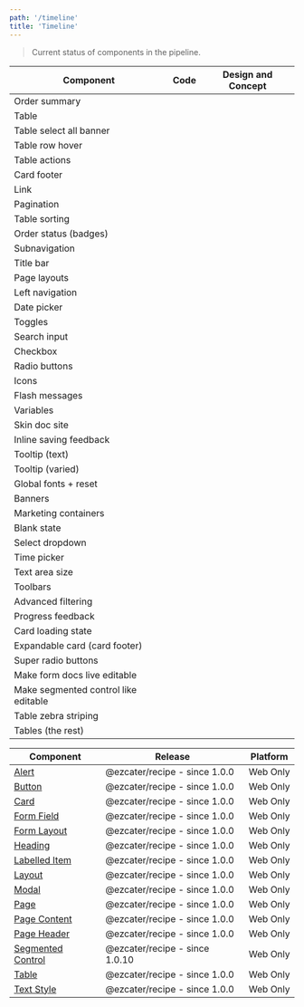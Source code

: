 ```yaml
---
path: '/timeline'
title: 'Timeline'
---
```


> Current status of components in the pipeline.

| Component                            | Code                                                                                               | Design and Concept                                                                                 |
| ------------------------------------ | -------------------------------------------------------------------------------------------------- | -------------------------------------------------------------------------------------------------- |
| Order summary                        | <TimelineStatus type="active" link="https://github.com/ezcater/recipe/issues/56"></TimelineStatus> | <TimelineStatus type="active" link="https://github.com/ezcater/recipe/issues/56"></TimelineStatus> |
| Table                                | <TimelineStatus type="pending"></TimelineStatus>                                                   | <TimelineStatus type="pending"></TimelineStatus>                                                   |
| Table select all banner              | <TimelineStatus type="pending"></TimelineStatus>                                                   | <TimelineStatus type="pending"></TimelineStatus>                                                   |
| Table row hover                      | <TimelineStatus type="pending"></TimelineStatus>                                                   | <TimelineStatus type="pending"></TimelineStatus>                                                   |
| Table actions                        | <TimelineStatus type="pending"></TimelineStatus>                                                   | <TimelineStatus type="pending"></TimelineStatus>                                                   |
| Card footer                          | <TimelineStatus type="pending"></TimelineStatus>                                                   | <TimelineStatus type="pending"></TimelineStatus>                                                   |
| Link                                 | <TimelineStatus type="pending"></TimelineStatus>                                                   | <TimelineStatus type="pending"></TimelineStatus>                                                   |
| Pagination                           | <TimelineStatus type="pending"></TimelineStatus>                                                   | <TimelineStatus type="pending"></TimelineStatus>                                                   |
| Table sorting                        | <TimelineStatus type="pending"></TimelineStatus>                                                   | <TimelineStatus type="pending"></TimelineStatus>                                                   |
| Order status (badges)                | <TimelineStatus type="pending"></TimelineStatus>                                                   | <TimelineStatus type="pending"></TimelineStatus>                                                   |
| Subnavigation                        | <TimelineStatus type="pending"></TimelineStatus>                                                   | <TimelineStatus type="pending"></TimelineStatus>                                                   |
| Title bar                            | <TimelineStatus type="pending"></TimelineStatus>                                                   | <TimelineStatus type="pending"></TimelineStatus>                                                   |
| Page layouts                         | <TimelineStatus type="pending"></TimelineStatus>                                                   | <TimelineStatus type="pending"></TimelineStatus>                                                   |
| Left navigation                      | <TimelineStatus type="pending"></TimelineStatus>                                                   | <TimelineStatus type="pending"></TimelineStatus>                                                   |
| Date picker                          | <TimelineStatus type="pending"></TimelineStatus>                                                   | <TimelineStatus type="pending"></TimelineStatus>                                                   |
| Toggles                              | <TimelineStatus type="pending"></TimelineStatus>                                                   | <TimelineStatus type="pending"></TimelineStatus>                                                   |
| Search input                         | <TimelineStatus type="pending"></TimelineStatus>                                                   | <TimelineStatus type="pending"></TimelineStatus>                                                   |
| Checkbox                             | <TimelineStatus type="pending"></TimelineStatus>                                                   | <TimelineStatus type="pending"></TimelineStatus>                                                   |
| Radio buttons                        | <TimelineStatus type="pending"></TimelineStatus>                                                   | <TimelineStatus type="pending"></TimelineStatus>                                                   |
| Icons                                | <TimelineStatus type="pending"></TimelineStatus>                                                   | <TimelineStatus type="pending"></TimelineStatus>                                                   |
| Flash messages                       | <TimelineStatus type="pending"></TimelineStatus>                                                   | <TimelineStatus type="pending"></TimelineStatus>                                                   |
| Variables                            | <TimelineStatus type="pending"></TimelineStatus>                                                   | <TimelineStatus type="pending"></TimelineStatus>                                                   |
| Skin doc site                        | <TimelineStatus type="pending"></TimelineStatus>                                                   | <TimelineStatus type="pending"></TimelineStatus>                                                   |
| Inline saving feedback               | <TimelineStatus type="pending"></TimelineStatus>                                                   | <TimelineStatus type="pending"></TimelineStatus>                                                   |
| Tooltip (text)                       | <TimelineStatus type="pending"></TimelineStatus>                                                   | <TimelineStatus type="pending"></TimelineStatus>                                                   |
| Tooltip (varied)                     | <TimelineStatus type="pending"></TimelineStatus>                                                   | <TimelineStatus type="pending"></TimelineStatus>                                                   |
| Global fonts + reset                 | <TimelineStatus type="pending"></TimelineStatus>                                                   | <TimelineStatus type="pending"></TimelineStatus>                                                   |
| Banners                              | <TimelineStatus type="pending"></TimelineStatus>                                                   | <TimelineStatus type="pending"></TimelineStatus>                                                   |
| Marketing containers                 | <TimelineStatus type="pending"></TimelineStatus>                                                   | <TimelineStatus type="pending"></TimelineStatus>                                                   |
| Blank state                          | <TimelineStatus type="pending"></TimelineStatus>                                                   | <TimelineStatus type="pending"></TimelineStatus>                                                   |
| Select dropdown                      | <TimelineStatus type="pending"></TimelineStatus>                                                   | <TimelineStatus type="pending"></TimelineStatus>                                                   |
| Time picker                          | <TimelineStatus type="pending"></TimelineStatus>                                                   | <TimelineStatus type="pending"></TimelineStatus>                                                   |
| Text area size                       | <TimelineStatus type="pending"></TimelineStatus>                                                   | <TimelineStatus type="pending"></TimelineStatus>                                                   |
| Toolbars                             | <TimelineStatus type="pending"></TimelineStatus>                                                   | <TimelineStatus type="pending"></TimelineStatus>                                                   |
| Advanced filtering                   | <TimelineStatus type="pending"></TimelineStatus>                                                   | <TimelineStatus type="pending"></TimelineStatus>                                                   |
| Progress feedback                    | <TimelineStatus type="pending"></TimelineStatus>                                                   | <TimelineStatus type="pending"></TimelineStatus>                                                   |
| Card loading state                   | <TimelineStatus type="pending"></TimelineStatus>                                                   | <TimelineStatus type="pending"></TimelineStatus>                                                   |
| Expandable card (card footer)        | <TimelineStatus type="pending"></TimelineStatus>                                                   | <TimelineStatus type="pending"></TimelineStatus>                                                   |
| Super radio buttons                  | <TimelineStatus type="pending"></TimelineStatus>                                                   | <TimelineStatus type="pending"></TimelineStatus>                                                   |
| Make form docs live editable         | <TimelineStatus type="pending"></TimelineStatus>                                                   | <TimelineStatus type="pending"></TimelineStatus>                                                   |
| Make segmented control like editable | <TimelineStatus type="pending"></TimelineStatus>                                                   | <TimelineStatus type="pending"></TimelineStatus>                                                   |
| Table zebra striping                 | <TimelineStatus type="pending"></TimelineStatus>                                                   | <TimelineStatus type="pending"></TimelineStatus>                                                   |
| Tables (the rest)                    | <TimelineStatus type="unknown"></TimelineStatus>                                                   | <TimelineStatus type="unknown"></TimelineStatus>                                                   |

| Component                                             | Release                       | Platform |
| ----------------------------------------------------- | ----------------------------- | -------- |
| [Alert](/components/ez-alert)                         | @ezcater/recipe - since 1.0.0 | Web Only |
| [Button](/components/ez-button)                       | @ezcater/recipe - since 1.0.0 | Web Only |
| [Card](/components/ez-card)                           | @ezcater/recipe - since 1.0.0 | Web Only |
| [Form Field](/components/ez-field)                    | @ezcater/recipe - since 1.0.0 | Web Only |
| [Form Layout](/components/ez-form-layout)             | @ezcater/recipe - since 1.0.0 | Web Only |
| [Heading](/components/ez-heading)                     | @ezcater/recipe - since 1.0.0 | Web Only |
| [Labelled Item](/components/ez-labelled-item)         | @ezcater/recipe - since 1.0.0 | Web Only |
| [Layout](/components/ez-layout)                       | @ezcater/recipe - since 1.0.0 | Web Only |
| [Modal](/components/ez-modal)                         | @ezcater/recipe - since 1.0.0 | Web Only |
| [Page](/components/ez-page)                           | @ezcater/recipe - since 1.0.0 | Web Only |
| [Page Content](/components/ez-page-content)           | @ezcater/recipe - since 1.0.0 | Web Only |
| [Page Header](/components/ez-page-header)             | @ezcater/recipe - since 1.0.0 | Web Only |
| [Segmented Control](/components/ez-segmented-control) | @ezcater/recipe - since 1.0.10 | Web Only |
| [Table](/components/ez-table)                         | @ezcater/recipe - since 1.0.0 | Web Only |
| [Text Style](/components/ez-text-style)               | @ezcater/recipe - since 1.0.0 | Web Only |
